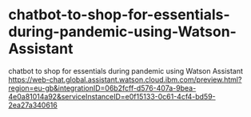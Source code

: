 # chatbot-to-shop-for-essentials-during-pandemic-using-Watson-Assistant
chatbot to shop for essentials during pandemic using Watson Assistant
https://web-chat.global.assistant.watson.cloud.ibm.com/preview.html?region=eu-gb&integrationID=06b2fcff-d576-407a-9bea-4e0a81014a92&serviceInstanceID=e0f15133-0c61-4cf4-bd59-2ea27a340616
